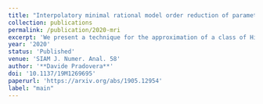 ```yaml
---
title: "Interpolatory minimal rational model order reduction of parametric problems lacking uniform inf-sup stability"
collection: publications
permalink: /publication/2020-mri
excerpt: 'We present a technique for the approximation of a class of Hilbert space-valued maps which arise within the framework of Model Order Reduction for parametric partial differential equations, whose solution map has a meromorphic structure. Our MOR strategy consists in constructing an explicit rational approximation based on few snapshots of the solution, in an interpolatory fashion. Under some restrictions on the structure of the original problem, we describe a priori convergence results for our technique, hereafter called minimal rational interpolation, which show its ability to identify the main features (e.g. resonance locations) of the target solution map. We also investigate some procedures to obtain a posteriori error indicators, which may be employed to adapt the degree and the sampling points of the minimal rational interpolant. Finally, some numerical experiments are carried out to confirm the theoretical results and the effectiveness of our technique.'
year: '2020'
status: 'Published'
venue: 'SIAM J. Numer. Anal. 58'
author: '**Davide Pradovera**'
doi: '10.1137/19M1269695'
paperurl: 'https://arxiv.org/abs/1905.12954'
label: "main"
---
```


